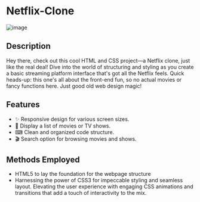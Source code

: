 # Netflix-Clone
![image](https://github.com/ChandraDeepika/Netflix-Clone/assets/128380416/b8f45f51-200d-4b0b-a95e-398ef93079b2)

## Description
Hey there, check out this cool HTML and CSS project—a Netflix clone, just like the real deal! Dive into the world of structuring and styling as you create a basic streaming platform interface that's got all the Netflix feels. Quick heads-up: this one's all about the front-end fun, so no actual movies or fancy functions here. Just good old web design magic!

## Features
- ✨ Responsive design for various screen sizes.
- 🎥 Display a list of movies or TV shows.
- ⌨ Clean and organized code structure.
- 🎬 Search option for browsing movies and shows.

## Methods Employed
- HTML5 to lay the foundation for the webpage structure
-  Harnessing the power of CSS3 for impeccable styling and seamless layout. Elevating the user experience with engaging CSS animations and transitions that add a touch of interactivity to the mix.
